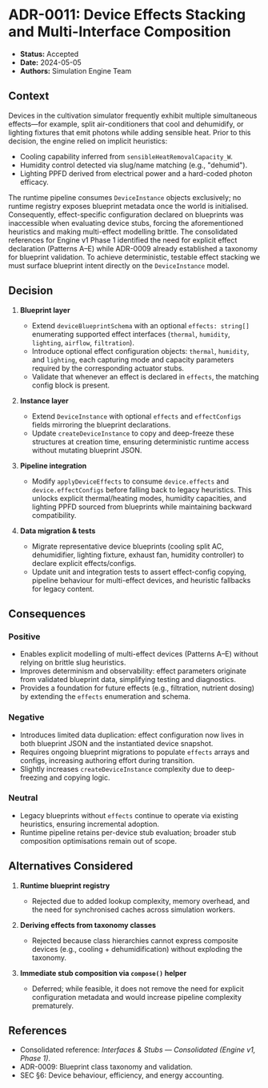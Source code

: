 # ADR-0011: Device Effects Stacking and Multi-Interface Composition

- **Status:** Accepted
- **Date:** 2024-05-05
- **Authors:** Simulation Engine Team

## Context

Devices in the cultivation simulator frequently exhibit multiple simultaneous effects—for example, split air-conditioners that cool and dehumidify, or lighting fixtures that emit photons while adding sensible heat. Prior to this decision, the engine relied on implicit heuristics:

- Cooling capability inferred from `sensibleHeatRemovalCapacity_W`.
- Humidity control detected via slug/name matching (e.g., "dehumid").
- Lighting PPFD derived from electrical power and a hard-coded photon efficacy.

The runtime pipeline consumes `DeviceInstance` objects exclusively; no runtime registry exposes blueprint metadata once the world is initialised. Consequently, effect-specific configuration declared on blueprints was inaccessible when evaluating device stubs, forcing the aforementioned heuristics and making multi-effect modelling brittle. The consolidated references for Engine v1 Phase 1 identified the need for explicit effect declaration (Patterns A–E) while ADR-0009 already established a taxonomy for blueprint validation. To achieve deterministic, testable effect stacking we must surface blueprint intent directly on the `DeviceInstance` model.

## Decision

1. **Blueprint layer**
   - Extend `deviceBlueprintSchema` with an optional `effects: string[]` enumerating supported effect interfaces (`thermal`, `humidity`, `lighting`, `airflow`, `filtration`).
   - Introduce optional effect configuration objects: `thermal`, `humidity`, and `lighting`, each capturing mode and capacity parameters required by the corresponding actuator stubs.
   - Validate that whenever an effect is declared in `effects`, the matching config block is present.

2. **Instance layer**
   - Extend `DeviceInstance` with optional `effects` and `effectConfigs` fields mirroring the blueprint declarations.
   - Update `createDeviceInstance` to copy and deep-freeze these structures at creation time, ensuring deterministic runtime access without mutating blueprint JSON.

3. **Pipeline integration**
   - Modify `applyDeviceEffects` to consume `device.effects` and `device.effectConfigs` before falling back to legacy heuristics. This unlocks explicit thermal/heating modes, humidity capacities, and lighting PPFD sourced from blueprints while maintaining backward compatibility.

4. **Data migration & tests**
   - Migrate representative device blueprints (cooling split AC, dehumidifier, lighting fixture, exhaust fan, humidity controller) to declare explicit effects/configs.
   - Update unit and integration tests to assert effect-config copying, pipeline behaviour for multi-effect devices, and heuristic fallbacks for legacy content.

## Consequences

### Positive
- Enables explicit modelling of multi-effect devices (Patterns A–E) without relying on brittle slug heuristics.
- Improves determinism and observability: effect parameters originate from validated blueprint data, simplifying testing and diagnostics.
- Provides a foundation for future effects (e.g., filtration, nutrient dosing) by extending the `effects` enumeration and schema.

### Negative
- Introduces limited data duplication: effect configuration now lives in both blueprint JSON and the instantiated device snapshot.
- Requires ongoing blueprint migrations to populate `effects` arrays and configs, increasing authoring effort during transition.
- Slightly increases `createDeviceInstance` complexity due to deep-freezing and copying logic.

### Neutral
- Legacy blueprints without `effects` continue to operate via existing heuristics, ensuring incremental adoption.
- Runtime pipeline retains per-device stub evaluation; broader stub composition optimisations remain out of scope.

## Alternatives Considered

1. **Runtime blueprint registry**
   - Rejected due to added lookup complexity, memory overhead, and the need for synchronised caches across simulation workers.

2. **Deriving effects from taxonomy classes**
   - Rejected because class hierarchies cannot express composite devices (e.g., cooling + dehumidification) without exploding the taxonomy.

3. **Immediate stub composition via `compose()` helper**
   - Deferred; while feasible, it does not remove the need for explicit configuration metadata and would increase pipeline complexity prematurely.

## References

- Consolidated reference: *Interfaces & Stubs — Consolidated (Engine v1, Phase 1)*.
- ADR-0009: Blueprint class taxonomy and validation.
- SEC §6: Device behaviour, efficiency, and energy accounting.
